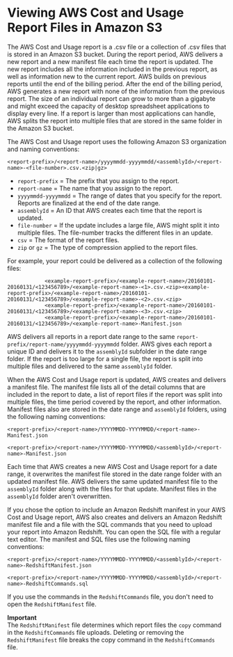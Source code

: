 # Viewing AWS Cost and Usage Report Files in Amazon S3<a name="billing-reports-costusage-files"></a>

The AWS Cost and Usage report is a \.csv file or a collection of \.csv files that is stored in an Amazon S3 bucket\. During the report period, AWS delivers a new report and a new manifest file each time the report is updated\. The new report includes all the information included in the previous report, as well as information new to the current report\. AWS builds on previous reports until the end of the billing period\. After the end of the billing period, AWS generates a new report with none of the information from the previous report\. The size of an individual report can grow to more than a gigabyte and might exceed the capacity of desktop spreadsheet applications to display every line\. If a report is larger than most applications can handle, AWS splits the report into multiple files that are stored in the same folder in the Amazon S3 bucket\. 

The AWS Cost and Usage report uses the following Amazon S3 organization and naming conventions:

```
<report-prefix>/<report-name>/yyyymmdd-yyyymmdd/<assemblyId>/<report-name>-<file-number>.csv.<zip|gz>
```
+ `report-prefix` = The prefix that you assign to the report\.
+ `report-name` = The name that you assign to the report\.
+ `yyyymmdd-yyyymmdd` = The range of dates that you specify for the report\. Reports are finalized at the end of the date range\.
+ `assemblyId` = An ID that AWS creates each time that the report is updated\.
+ `file-number` = If the update includes a large file, AWS might split it into multiple files\. The file\-number tracks the different files in an update\.
+ `csv` = The format of the report files\.
+ `zip` or `gz` = The type of compression applied to the report files\.

For example, your report could be delivered as a collection of the following files:

```
			<example-report-prefix>/<example-report-name>/20160101-20160131/<123456789>/<example-report-name>-<1>.csv.<zip><example-report-prefix>/<example-report-name>/20160101-20160131/<123456789>/<example-report-name>-<2>.csv.<zip>
			<example-report-prefix>/<example-report-name>/20160101-20160131/<123456789>/<example-report-name>-<3>.csv.<zip>
			<example-report-prefix>/<example-report-name>/20160101-20160131/<123456789>/<example-report-name>-Manifest.json
```

AWS delivers all reports in a report date range to the same `report-prefix/report-name/yyyymmdd-yyyymmdd` folder\. AWS gives each report a unique ID and delivers it to the `assemblyId` subfolder in the date range folder\. If the report is too large for a single file, the report is split into multiple files and delivered to the same `assemblyId` folder\.

When the AWS Cost and Usage report is updated, AWS creates and delivers a manifest file\. The manifest file lists all of the detail columns that are included in the report to date, a list of report files if the report was split into multiple files, the time period covered by the report, and other information\. Manifest files also are stored in the date range and `assemblyId` folders, using the following naming conventions:

```
<report-prefix>/<report-name>/YYYYMMDD-YYYYMMDD/<report-name>-Manifest.json
```

```
<report-prefix>/<report-name>/YYYYMMDD-YYYYMMDD/<assemblyId>/<report-name>-Manifest.json
```

Each time that AWS creates a new AWS Cost and Usage report for a date range, it overwrites the manifest file stored in the date range folder with an updated manifest file\. AWS delivers the same updated manifest file to the `assemblyId` folder along with the files for that update\. Manifest files in the `assemblyId` folder aren't overwritten\.

If you chose the option to include an Amazon Redshift manifest in your AWS Cost and Usage report, AWS also creates and delivers an Amazon Redshift manifest file and a file with the SQL commands that you need to upload your report into Amazon Redshift\. You can open the SQL file with a regular text editor\. The manifest and SQL files use the following naming conventions:

```
<report-prefix>/<report-name>/YYYYMMDD-YYYYMMDD/<assemblyId>/<report-name>-RedshiftManifest.json
```

```
<report-prefix>/<report-name>/YYYYMMDD-YYYYMMDD/<assemblyId>/<report-name>-RedshiftCommands.sql
```

If you use the commands in the `RedshiftCommands` file, you don't need to open the `RedshiftManifest` file\.

**Important**  
The `RedshiftManifest` file determines which report files the `copy` command in the `RedshiftCommands` file uploads\. Deleting or removing the `RedshiftManifest` file breaks the copy command in the `RedshiftCommands` file\.